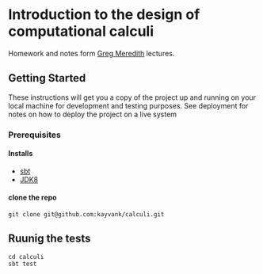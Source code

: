 # Introduction to the design of computational calculi
Homework and notes form [Greg Meredith](https://www.youtube.com/watch?v=tY5AEuz6lCU&t=34s) lectures.

## Getting Started
These instructions will get you a copy of the project up and running on your local machine for development and testing purposes. See deployment for notes on how to deploy the project on a live system

### Prerequisites

#### Installs
- [sbt](https://www.scala-sbt.org/)
- [JDK8](http://www.oracle.com/technetwork/pt/java/javase/downloads/jdk8-downloads-2133151.html?printOnly=1)

#### clone the repo
```
git clone git@github.com:kayvank/calculi.git
```

## Ruunig the tests
```
cd calculi
sbt test
```
